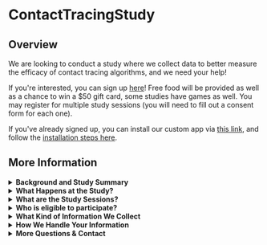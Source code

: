 # ContactTracingStudy

## Overview
We are looking to conduct a study where we collect data to better measure the efficacy of contact tracing algorithms, and we need your help!

If you're interested, you can sign up [here](https://forms.gle/KyJ7SJerBSGg8eyC7)!
Free food will be provided as well as a chance to win a $50 gift card, some studies have games as well.
You may register for multiple study sessions (you will need to fill out a consent form for each one).

If you've already signed up, you can install our custom app via [this link](https://github.com/TrevorGKann/ContactTracingStudy/raw/main/CoCoT_App.apk), and follow the [installation steps here](app_install.md).

## More Information

<details>
<summary><b>Background and Study Summary</b></summary>

COVID-19 is an airborne-transmitted virus that has already claimed over 6 million lives globally.
However, it is not the first pandemic that humanity has faced and may not be the last. 
Historically, contact tracing was used to combat the spread of ilnesses: by determining the contacts of infected individuals and informing those who may be at risk of their potential exposure, many infected people can self-isolate before they show symptoms or become infectious. 
This was previously done manually by trained healthcare professionals but this makes the process resource intensive to scale.
The rapid development of the COVID-19 pandemic and its fast spread made manual contact tracing less effective at slowing the spread of the virus than previous infectious diseases. 

Some researchers have proposed a solution to this problem though, in the form of automated contact tracing, whereby the prevalence of cellphones in certain communities is leveraged to help determine contacts of those who are infected. 
Many developments have been made in the field of automated contact tracing, such as making it much more privacy preserving, battery efficient, and a distributed protocol, but much work still needs to be done. 

One of these issues is the accuracy of risk assesment between users.
The current application used in the USA - [Exposure Notification](https://www.google.com/covid19/exposurenotifications/) - relies off bluetooth low energy (BLE) signals between devices, which is a notoriously noisy indicator of distances. 
Few datasets exist of these BLE signals between devices and none between many people, where contact tracing would be most effective. 
Obtaining this data is critical to studying and accurately benchmarking contact tracing algorithms. 
The current best dataset available was made for the NIST's [Too Close for Too Long (TC4TL) competition](https://tc4tlchallenge.nist.gov/), where pairs of people collected BLE data between one another.
This was a useful step but still data is needed between multiple people to determine the effects of other people or phones in the same room on BLE signals. 

The purpose of this study is to collect such a dataset for our own contact tracing algorithm studies as well as for other researchers to evaluate their algorithms. 
</details>

<details>
<summary><b>What Happens at the Study?</b></summary>

During the study, you will active our custom app to begin collecting sensor data from your phone.
This sensor data is later used to estimate your distance apart from other people in the room.
You'll also have a lanyard with a localizing sensor to tell us your precise location within the study area.

Depending on which study(ies) you participate in, we'll ask you to perform some activities (see <i>What are the Study Sessions?</i>).
Once the activities are complete, we'll collect the data from your phones as well as return the lanyards then raffle off some $50 gift cards.
</details>


<details>
<summary><b>What are the Study Sessions?</b></summary>

We will be hosting three (3) studies for you to participate in, you may participate in as many as you'd like.
The three sessions we are hosting are:

* Indoor Structured
    * In this study, you will be assigned sequential locations in a room. When directed, you will navigate to each location then remain there for 60 seconds to collect data. Once the data has been collected, we will direct you towards the next location.
    * This session will be hosted on MM/DD/YY
* Indoor Unstructured
    * We will host an indoor social event and encourage mingling with others and moving around the room. To help with this, we will host an ice breaker.
    * This session will be hosted on MM/DD/YY
* Outdoor Unstructured
    * We will host an outdoor social event and provide lawn games (Bocce, Croquet, and Cornhole) to be played.
    * This session will be hosted on MM/DD/YY

At each study, you will be outfitted with some sensing hardware to collect data about how you move, your location relative to the environment, and your location relative to others. We will also provide food and a chance to win $50 gift cards at each study.
</details>

<details>
<summary><b>Who is eligible to participate?</b></summary>

You must be 18 years or older and be able to be physically present for the duration of the study to participate.
We prefer that you have an Android phone running Android 8.1 or higher, since we will be using them for the study to collect data.
If you do not own such a device, you may still register but your participation in the study depends on how many devices we have to loan. 
</details>


<details>
<summary><b>What Kind of Information We Collect</b></summary>

Our app collects data from the following information from your phone and its sensors:

* phone model
* accelerometer
* gyroscope
* activity
* heading
* magnetometer
* compas
* Bluetooth received signal strength (only to other phones running our app)

This information is stored locally on your device until you complete the send-off form, at which point it sends it to me anonymously.
We do not believe the information contained from these sensors can be used to infer sensitive information about you and your name is not linked to your data.
</details>


<details>
<summary><b>How We Handle Your Information</b></summary>

The data you provide us is stored locally on a machine at CMU in a locked area. 
The machine it will be retained on is locked with a password and on an encrypted disk. 

We will eventually release the data as a public dataset for future research. 
</details>

<details>
<summary><b>More Questions & Contact</b></summary>

Feel free to reach out to me at < tkann \[at\] cmu \[dot\] edu > for any more questions about the study.
</details>

